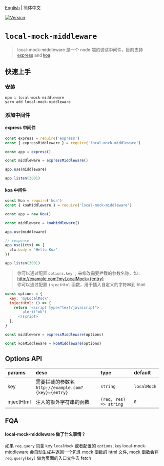 [English](./README.md) | 简体中文

<a href="https://www.npmjs.com/package/local-mock-middleware"><img src="https://img.shields.io/npm/v/local-mock-middleware.svg?sanitize=true" alt="Version"></a>

# `local-mock-middleware`

> local-mock-middleware 是一个 node 端的调试中间件，目前支持 [express](https://www.npmjs.com/package/express) and [koa](https://www.npmjs.com/package/koa).

## 快速上手

### 安装

```shell
npm i local-mock-middleware
yarn add local-mock-middleware
```

### 添加中间件

#### express 中间件

```js
const express = require('express')
const { expressMiddleware } = require('local-mock-middleware')

const app = express()

const middleware = expressMiddleware()

app.use(middleware)

app.listen(3001)
```

#### koa 中间件

```js
const Koa = require('koa')
const { koaMiddleware } = require('local-mock-middleware')

const app = new Koa()

const middleware = koaMiddleware()

app.use(middleware)

// response
app.use((ctx) => {
  ctx.body = 'Hello Koa'
})

app.listen(3001)
```

> 你可以通过配置 `options.key` ；来修改需要拦截的参数名称，如：http://example.com?myLocalMock={entry}  
> 你可以通过配置 `injectHtml` 函数，用于插入自定义的字符串到 html

```js
const options = {
  key: 'myLocalMock',
  injectHtml: () => {
    return `<script type="text/javascript">
        alert("ok")
      </script>`
  },
}

const middleware = expressMiddleware(options)

const koaMiddleware = koaMiddleware(options)
```

## Options API

| params     | desc                                                    | type                   | default     |
| :--------- | :------------------------------------------------------ | :--------------------- | :---------- |
| key        | 需要拦截的参数名<br> `http://example.com?{key}={entry}` | `string`               | `localMock` |
| injectHtml | 注入的额外字符串的函数                                  | `(req, res) => string` | `0`         |

## FQA

#### local-mock-middleware 做了什么事情 ?

如果 `req.query` 包含 key `localMock` 或者配置的 `options.key` local-mock-middleware 会自动生成并返回一个包含 mock 函数的 html 文件, mock 函数会将 `req.query[key]` 做为页面的入口文件去 fetch
